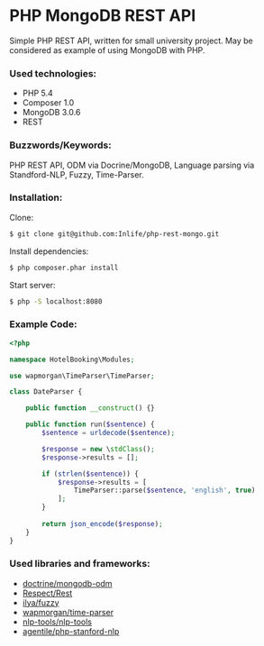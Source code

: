 # PHP MongoDB REST API

Simple PHP REST API, written for small university project. May be considered as example of using MongoDB with PHP.   

### Used technologies:
* PHP 5.4
* Composer 1.0
* MongoDB 3.0.6
* REST

### Buzzwords/Keywords:
PHP REST API, ODM via Docrine/MongoDB, Language parsing via Standford-NLP, Fuzzy, Time-Parser.

### Installation:

Clone:
```sh
$ git clone git@github.com:Inlife/php-rest-mongo.git
```

Install dependencies:
```sh
$ php composer.phar install
```

Start server:
```sh
$ php -S localhost:8080
```

### Example Code:
```php
<?php

namespace HotelBooking\Modules;

use wapmorgan\TimeParser\TimeParser;

class DateParser {

    public function __construct() {}

    public function run($sentence) {
        $sentence = urldecode($sentence);

        $response = new \stdClass();
        $response->results = [];

        if (strlen($sentence)) {
            $response->results = [
                TimeParser::parse($sentence, 'english', true)
            ];
        }
        
        return json_encode($response);
    }
}
```

### Used libraries and frameworks:
* [doctrine/mongodb-odm](https://github.com/doctrine/mongodb-odm)
* [Respect/Rest](https://github.com/Respect/Rest)
* [ilya/fuzzy](https://github.com/ilya-dev/fuzzy)
* [wapmorgan/time-parser](https://github.com/wapmorgan/TimeParser)
* [nlp-tools/nlp-tools](https://github.com/angeloskath/php-nlp-tools/)
* [agentile/php-stanford-nlp](https://github.com/agentile/PHP-Stanford-NLP)
